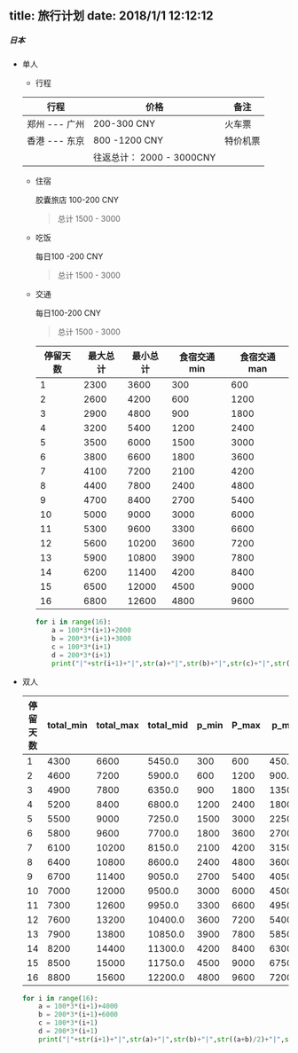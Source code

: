 title: 旅行计划
date: 2018/1/1 12:12:12
---
##### 日本

- 单人

  - 行程 

  | 行程          | 价格                      | 备注     |
  | ------------- | ------------------------- | -------- |
  | 郑州 --- 广州 | 200-300 CNY               | 火车票   |
  | 香港 --- 东京 | 800 -1200 CNY             | 特价机票 |
  |               | 往返总计： 2000 - 3000CNY |          |

  - 住宿

    胶囊旅店 100-200 CNY

    > 总计 1500 - 3000

  - 吃饭

    每日100 -200 CNY

    > 总计 1500 - 3000

  - 交通

    每日100-200 CNY

    > 总计 1500 - 3000

    | 停留天数 | 最大总计 | 最小总计 | 食宿交通min | 食宿交通man |
    | -------- | -------- | -------- | ----------- | ----------- |
    |1| 2300| 3600| 300| 600|
    |2| 2600| 4200| 600| 1200|
    |3| 2900| 4800| 900| 1800|
    |4| 3200| 5400| 1200| 2400|
    |5| 3500| 6000| 1500| 3000|
    |6| 3800| 6600| 1800| 3600|
    |7| 4100| 7200| 2100| 4200|
    |8| 4400| 7800| 2400| 4800|
    |9| 4700| 8400| 2700| 5400|
    |10| 5000| 9000| 3000| 6000|
    |11| 5300| 9600| 3300| 6600|
    |12| 5600| 10200| 3600| 7200|
    |13| 5900| 10800| 3900| 7800|
    |14| 6200| 11400| 4200| 8400|
    |15| 6500| 12000| 4500| 9000|
    |16| 6800| 12600| 4800| 9600|

    ```python
    for i in range(16):
        a = 100*3*(i+1)+2000
        b = 200*3*(i+1)+3000
        c = 100*3*(i+1)
        d = 200*3*(i+1)
        print("|"+str(i+1)+"|",str(a)+"|",str(b)+"|",str(c)+"|",str(d)+"|")
    ```

    

- 双人

  | 停留天数 | total_min | total_max | total_mid | p_min | P_max | p_mid |
  | ---- | ---- | ---- | ---- | ---- | ---- | ---- |
  |1| 4300| 6600| 5450.0| 300| 600| 450.0|
  |2| 4600| 7200| 5900.0| 600| 1200| 900.0|
  |3| 4900| 7800| 6350.0| 900| 1800| 1350.0|
  |4| 5200| 8400| 6800.0| 1200| 2400| 1800.0|
  |5| 5500| 9000| 7250.0| 1500| 3000| 2250.0|
  |6| 5800| 9600| 7700.0| 1800| 3600| 2700.0|
  |7| 6100| 10200| 8150.0| 2100| 4200| 3150.0|
  |8| 6400| 10800| 8600.0| 2400| 4800| 3600.0|
  |9| 6700| 11400| 9050.0| 2700| 5400| 4050.0|
  |10| 7000| 12000| 9500.0| 3000| 6000| 4500.0|
  |11| 7300| 12600| 9950.0| 3300| 6600| 4950.0|
  |12| 7600| 13200| 10400.0| 3600| 7200| 5400.0|
  |13| 7900| 13800| 10850.0| 3900| 7800| 5850.0|
  |14| 8200| 14400| 11300.0| 4200| 8400| 6300.0|
  |15| 8500| 15000| 11750.0| 4500| 9000| 6750.0|
  |16| 8800| 15600| 12200.0| 4800| 9600| 7200.0|

  ```python
  for i in range(16):
      a = 100*3*(i+1)+4000
      b = 200*3*(i+1)+6000
      c = 100*3*(i+1)
      d = 200*3*(i+1)
      print("|"+str(i+1)+"|",str(a)+"|",str(b)+"|",str((a+b)/2)+"|",str(c)+"|",str(d)+"|",str((c+d)/2)+"|",)
  ```

  

  

